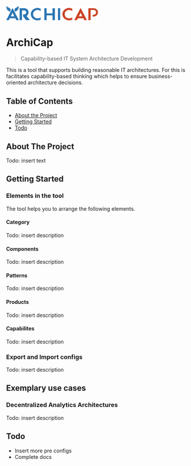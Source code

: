 <img src="src/assets/logo_color.png" alt="Archicap" width="250">

# ArchiCap

> Capability-based IT System Architecture Development

This is a tool that supports building reasonable IT architectures. For this is facilitates capability-based thinking which helps to ensure business-oriented architecture decisions.


<!-- TABLE OF CONTENTS -->
## Table of Contents
* [About the Project](#about-the-project)
* [Getting Started](#getting-started)
* [Todo](#getting-started)

<!-- ABOUT THE PROJECT -->
## About The Project

Todo: insert text

<!-- GETTING STARTED -->
## Getting Started

### Elements in the tool

The tool helps you to arrange the following elements.

#### Category

Todo: insert description

#### Components

Todo: insert description

#### Patterns

Todo: insert description

#### Products

Todo: insert description

#### Capabilites

Todo: insert description

### Export and Import configs

Todo: insert description

## Exemplary use cases

### Decentralized Analytics Architectures

Todo: insert description


<!-- TODO -->
## Todo
* Insert more pre configs
* Complete docs
